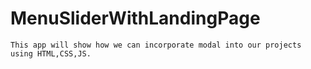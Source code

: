 # MenuSliderWithLandingPage
`This app will show how we can incorporate modal into our projects using HTML,CSS,JS.`